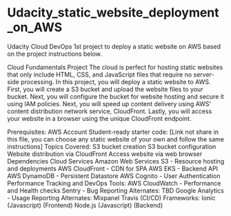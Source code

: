 # Udacity_static_website_deployment_on_AWS
Udacity Cloud DevOps 1st project to deploy a static website on AWS based on the project instructions below.

Cloud Fundamentals Project
The cloud is perfect for hosting static websites that only include HTML, CSS, and JavaScript files that require no server-side processing. In this project, you will deploy a static website to AWS. First, you will create a S3 bucket and upload the website files to your bucket. Next, you will configure the bucket for website hosting and secure it using IAM policies. Next, you will speed up content delivery using AWS’ content distribution network service, CloudFront. Lastly, you will access your website in a browser using the unique CloudFront endpoint.

Prerequisites:
AWS Account
Student-ready starter code: [Link not share in this file, you can choose any static website of your own and follow the same instructions]
Topics Covered:
S3 bucket creation
S3 bucket configuration
Website distribution via CloudFront
Access website via web browser
Dependencies
Cloud Services
Amazon Web Services S3 - Resource hosting and deployments
AWS CloudFront - CDN for SPA
AWS EKS - Backend API
AWS DynamoDB - Persistent Datastore
AWS Cognito - User Authentication
Performance Tracking and DevOps Tools:
AWS CloudWatch - Performance and Health checks
Sentry - Bug Reporting
Alternates:
TBD
Google Analytics - Usage Reporting
Alternates:
Mixpanel
Travis (CI/CD)
Frameworks:
Ionic (Javascript) (Frontend)
Node.js (Javascript) (Backend)
